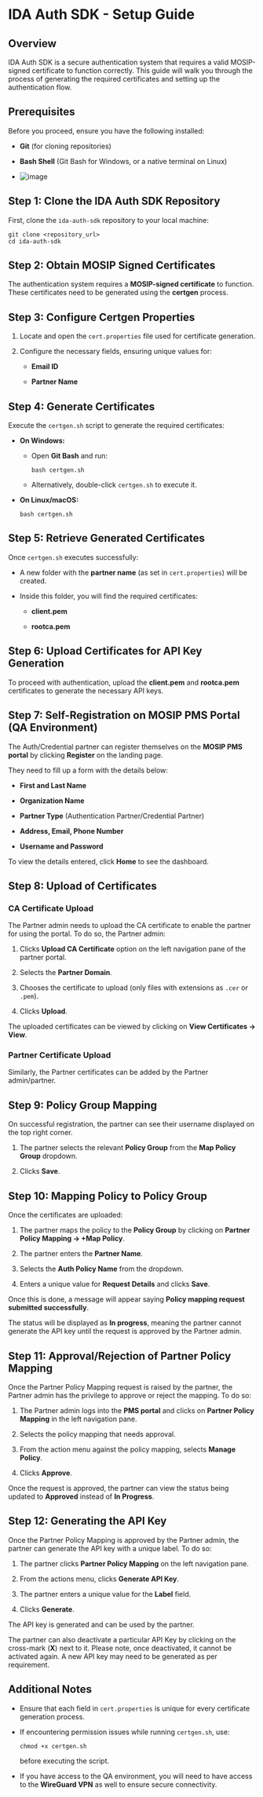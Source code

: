 
# IDA Auth SDK - Setup Guide

## Overview

IDA Auth SDK is a secure authentication system that requires a valid MOSIP-signed certificate to function correctly. This guide will walk you through the process of generating the required certificates and setting up the authentication flow.

## Prerequisites

Before you proceed, ensure you have the following installed:

-   **Git** (for cloning repositories)
    
-   **Bash Shell** (Git Bash for Windows, or a native terminal on Linux)
-   ![image](https://github.com/user-attachments/assets/ea44ca64-3006-44f5-a4eb-5f489c9790f9)

    

## Step 1: Clone the IDA Auth SDK Repository

First, clone the `ida-auth-sdk` repository to your local machine:

```
git clone <repository_url>
cd ida-auth-sdk
```

## Step 2: Obtain MOSIP Signed Certificates

The authentication system requires a **MOSIP-signed certificate** to function. These certificates need to be generated using the **certgen** process.

## Step 3: Configure Certgen Properties

1.  Locate and open the `cert.properties` file used for certificate generation.
    
2.  Configure the necessary fields, ensuring unique values for:
    
    -   **Email ID**
        
    -   **Partner Name**
        

## Step 4: Generate Certificates

Execute the `certgen.sh` script to generate the required certificates:

-   **On Windows:**
    
    -   Open **Git Bash** and run:
        
        ```
        bash certgen.sh
        ```
        
    -   Alternatively, double-click `certgen.sh` to execute it.
        
-   **On Linux/macOS:**
    
    ```
    bash certgen.sh
    ```
    

## Step 5: Retrieve Generated Certificates

Once `certgen.sh` executes successfully:

-   A new folder with the **partner name** (as set in `cert.properties`) will be created.
    
-   Inside this folder, you will find the required certificates:
    
    -   **client.pem**
        
    -   **rootca.pem**
        

## Step 6: Upload Certificates for API Key Generation

To proceed with authentication, upload the **client.pem** and **rootca.pem** certificates to generate the necessary API keys.

## Step 7: Self-Registration on MOSIP PMS Portal (QA Environment)

The Auth/Credential partner can register themselves on the **MOSIP PMS portal** by clicking **Register** on the landing page.

They need to fill up a form with the details below:

-   **First and Last Name**
    
-   **Organization Name**
    
-   **Partner Type** (Authentication Partner/Credential Partner)
    
-   **Address, Email, Phone Number**
    
-   **Username and Password**
    

To view the details entered, click **Home** to see the dashboard.

## Step 8: Upload of Certificates

### CA Certificate Upload

The Partner admin needs to upload the CA certificate to enable the partner for using the portal. To do so, the Partner admin:

1.  Clicks **Upload CA Certificate** option on the left navigation pane of the partner portal.
    
2.  Selects the **Partner Domain**.
    
3.  Chooses the certificate to upload (only files with extensions as `.cer` or `.pem`).
    
4.  Clicks **Upload**.
    

The uploaded certificates can be viewed by clicking on **View Certificates -> View**.

### Partner Certificate Upload

Similarly, the Partner certificates can be added by the Partner admin/partner.

## Step 9: Policy Group Mapping

On successful registration, the partner can see their username displayed on the top right corner.

1.  The partner selects the relevant **Policy Group** from the **Map Policy Group** dropdown.
    
2.  Clicks **Save**.
    



## Step 10: Mapping Policy to Policy Group

Once the certificates are uploaded:

1.  The partner maps the policy to the **Policy Group** by clicking on **Partner Policy Mapping -> +Map Policy**.
    
2.  The partner enters the **Partner Name**.
    
3.  Selects the **Auth Policy Name** from the dropdown.
    
4.  Enters a unique value for **Request Details** and clicks **Save**.
    

Once this is done, a message will appear saying **Policy mapping request submitted successfully**.

The status will be displayed as **In progress**, meaning the partner cannot generate the API key until the request is approved by the Partner admin.

## Step 11: Approval/Rejection of Partner Policy Mapping

Once the Partner Policy Mapping request is raised by the partner, the Partner admin has the privilege to approve or reject the mapping. To do so:

1.  The Partner admin logs into the **PMS portal** and clicks on **Partner Policy Mapping** in the left navigation pane.
    
2.  Selects the policy mapping that needs approval.
    
3.  From the action menu against the policy mapping, selects **Manage Policy**.
    
4.  Clicks **Approve**.
    

Once the request is approved, the partner can view the status being updated to **Approved** instead of **In Progress**.

## Step 12: Generating the API Key

Once the Partner Policy Mapping is approved by the Partner admin, the partner can generate the API key with a unique label. To do so:

1.  The partner clicks **Partner Policy Mapping** on the left navigation pane.
    
2.  From the actions menu, clicks **Generate API Key**.
    
3.  The partner enters a unique value for the **Label** field.
    
4.  Clicks **Generate**.
    

The API key is generated and can be used by the partner.

The partner can also deactivate a particular API Key by clicking on the cross-mark (**X**) next to it. Please note, once deactivated, it cannot be activated again. A new API key may need to be generated as per requirement.

## Additional Notes

-   Ensure that each field in `cert.properties` is unique for every certificate generation process.
    
-   If encountering permission issues while running `certgen.sh`, use:
    
    ```
    chmod +x certgen.sh
    ```
    
    before executing the script.
    
-   If you have access to the QA environment, you will need to have access to the **WireGuard VPN** as well to ensure secure connectivity.
